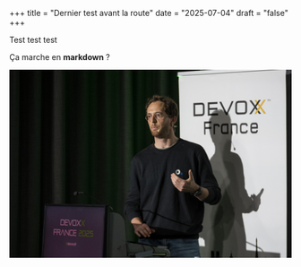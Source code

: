 +++
title = "Dernier test avant la route"
date = "2025-07-04"
draft = "false"
+++


Test test test 

Ça marche en **markdown** ?

![an image from this adventure](dcf12e2f-cdba-42ef-b24a-54a0f4ea6295.jpg)

